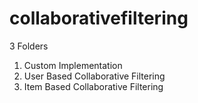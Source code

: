 # collaborativefiltering
3 Folders
1. Custom Implementation
2. User Based Collaborative Filtering
3. Item Based Collaborative Filtering
